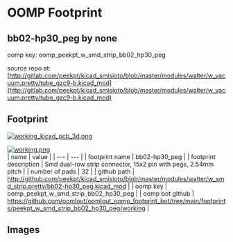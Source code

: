 # OOMP Footprint  
## bb02-hp30_peg  by none  
  
oomp key: oomp_peekpt_w_smd_strip_bb02_hp30_peg  
  
source repo at: [http://gitlab.com/peekpt/kicad_smisioto/blob/master/modules/walter/w_vacuum.pretty/tube_gzc9-b.kicad_mod](http://gitlab.com/peekpt/kicad_smisioto/blob/master/modules/walter/w_vacuum.pretty/tube_gzc9-b.kicad_mod)  
## Footprint  
  
[![working_kicad_pcb_3d.png](working_kicad_pcb_3d_600.png)](working_kicad_pcb_3d.png)  
  
[![working.png](working_600.png)](working.png)  
| name | value | 
| --- | --- | 
| footprint name | bb02-hp30_peg | 
| footprint description | Smd dual-row strip connector, 15x2 pin with pegs, 2.54mm pitch | 
| number of pads | 32 | 
| github path | http://github.com/peekpt/kicad_smisioto/blob/master/modules/walter/w_smd_strip.pretty/bb02-hp30_peg.kicad_mod | 
| oomp key | oomp_peekpt_w_smd_strip_bb02_hp30_peg | 
| oomp bot github | https://github.com/oomlout/oomlout_oomp_footprint_bot/tree/main/footprints/peekpt_w_smd_strip_bb02_hp30_peg/working | 
## Images  

